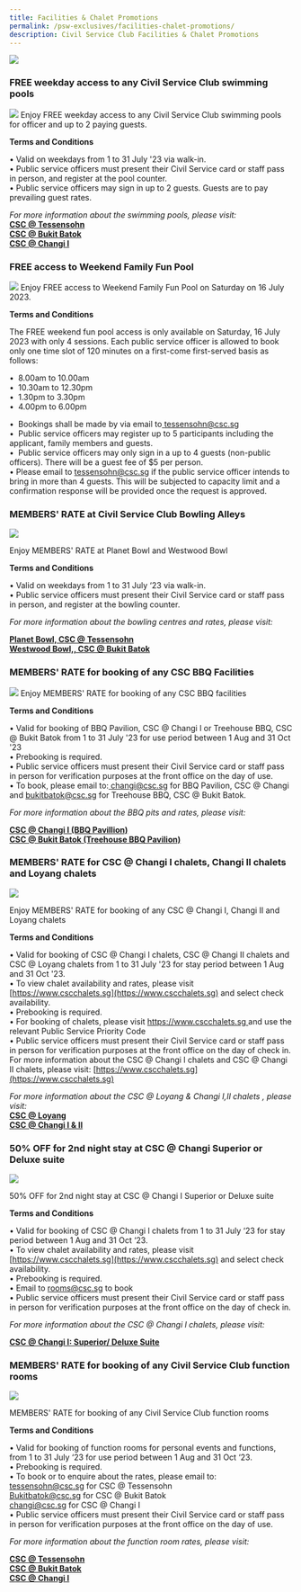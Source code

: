 ```yaml
---
title: Facilities & Chalet Promotions
permalink: /psw-exclusives/facilities-chalet-promotions/
description: Civil Service Club Facilities & Chalet Promotions
---
```

<script src="[https://assets.dcube.cloud/scripts/wogaa.js](https://assets.dcube.cloud/scripts/wogaa.js)\"></script>
![](/images/PSW2023%20Exclusive_image/facilities%20&amp;%20chalet%20promotions.png)

### FREE weekday access to any Civil Service Club swimming pools 

![](/images/PSW2023%20Exclusive_image/civil%20service%20club%20swimming%20pools.png)
Enjoy FREE weekday access to any Civil Service Club swimming pools for officer and up to 2 paying guests. 

   

**Terms and Conditions**

• Valid on weekdays from 1 to 31 July '23 via walk-in.  
• Public service officers must present their Civil Service card or staff pass in person, and register at the pool counter.  
• Public service officers may sign in up to 2 guests. Guests are to pay prevailing guest rates.  

*For more information about the swimming pools, please visit:* <br> 
**[CSC @ Tessensohn](https://www.csctessensohn.sg/fun_SwimmingPool.aspx)** <br>
**[CSC @ Bukit Batok](https://www.cscbukitbatok.sg/Civil-Service-Club-Bukit-Batok-Swimming-Pool-Club-House-Water-Park-Feature)** <br>
**[CSC @ Changi I](https://www.cscchangi.sg/Fun_Swimming.aspx)**<br>

### FREE access to Weekend Family Fun Pool
   
![](/images/PSW2023%20Exclusive_image/civil%20service%20club%20weekend%20fun%20pool.png)
Enjoy FREE access to Weekend Family Fun Pool on Saturday on 16 July 2023. 

**Terms and Conditions**

The FREE weekend fun pool access is only available on Saturday, 16 July 2023 with only 4 sessions. Each public service officer is allowed to book only one time slot of 120 minutes on a first-come first-served basis as follows:  

•&nbsp; 8.00am to 10.00am  
•&nbsp; 10.30am to 12.30pm  
•&nbsp; 1.30pm to 3.30pm  
•&nbsp; 4.00pm to 6.00pm  



•&nbsp; Bookings shall be made by via email to<a href="mailto: tessensohn@csc.sg"> tessensohn@csc.sg</a><br>
•&nbsp; Public service officers may register up to 5 participants including the applicant, family members and guests.  
•&nbsp; Public service officers may only sign in a up to 4 guests (non-public officers). There will be a guest fee of $5 per person.  
• Please email to <a href="mailto: tessensohn@csc.sg"> tessensohn@csc.sg</a> if the public service officer intends to bring in more than 4 guests. This will be subjected to capacity limit and a confirmation response will be provided once the request is approved.

### MEMBERS' RATE at Civil Service Club Bowling Alleys
![](/images/PSW2023%20Exclusive_image/civil%20service%20club%20bowling%20alleys.png)

Enjoy MEMBERS' RATE at Planet Bowl and Westwood Bowl

**Terms and Conditions**

• Valid on weekdays from 1 to 31 July ‘23 via walk-in.  
• Public service officers must present their Civil Service card or staff pass in person, and register at the bowling counter.  

*For more information about the bowling centres and rates, please visit:* <br> 

**[Planet Bowl, CSC @ Tessensohn](https://www.csc.sg/planetbowl)** <br>
**[Westwood Bowl,, CSC @ Bukit Batok](https://www.csc.sg/westwoodbowl)** <br>



### MEMBERS' RATE for booking of any CSC BBQ Facilities


![](/images/PSW2023%20Exclusive_image/civil%20service%20club%20bbq%20pits.png) Enjoy MEMBERS' RATE for booking of any CSC BBQ facilities

**Terms and Conditions**
  
• Valid for booking of BBQ Pavilion, CSC @ Changi l or Treehouse BBQ, CSC @ Bukit Batok from 1 to 31 July '23 for use period between 1 Aug and 31 Oct '23  
• Prebooking is required.  
• Public service officers must present their Civil Service card or staff pass in person for verification purposes at the front office on the day of use.  
• To book, please email to:<a href="mailto: changi@csc.sg"> changi@csc.sg</a> for BBQ Pavilion, CSC @ Changi and <a href="mailto: changi@csc.sg"> bukitbatok@csc.sg</a> for Treehouse BBQ, CSC @ Bukit Batok.

*For more information about the BBQ pits and rates, please visit:* <br>

**[CSC @ Changi I (BBQ Pavillion)](https://www.cscchangi.sg/Fun_BBQ.aspx)** <br>
**[CSC @ Bukit Batok (Treehouse BBQ Pavilion)](https://www.cscbukitbatok.sg/CSC-Bukit-Batok-Club-House-Treehouse-BBQ-pavilions-Family-Recreation)** <br>

### MEMBERS' RATE for CSC @ Changi l chalets, Changi II chalets and Loyang chalets

![](/images/PSW2023%20Exclusive_image/civil%20service%20club%20chalets.png)

Enjoy MEMBERS' RATE for booking of any CSC @ Changi I, Changi II and Loyang chalets

**Terms and Conditions**
   
• Valid for booking of CSC @ Changi l chalets, CSC @ Changi II chalets and CSC @ Loyang chalets from 1 to 31 July '23 for stay period between 1 Aug and 31 Oct '23.  
• To view chalet availability and rates, please visit [https://www.cscchalets.sg](https://www.cscchalets.sg) and select check availability.  
• Prebooking is required.  
• For booking of chalets, please visit [ https://www.cscchalets.sg ]( https://www.cscchalets.sg ) and use the relevant Public Service Priority Code  
• Public service officers must present their Civil Service card or staff pass in person for verification purposes at the front office on the day of check in.  
For more information about the CSC @ Changi l chalets and CSC @ Changi II chalets, please visit: [https://www.cscchalets.sg](https://www.cscchalets.sg)

*For more information about the CSC @ Loyang &amp; Changi I,II chalets , please visit:*<br>
**[CSC @ Loyang](https://www.cscloyang.sg)** <br>
**[CSC @ Changi I &amp; II](https://www.cscchangi.sg/)**<br>

### 50% OFF for 2nd night stay at CSC @ Changi Superior or Deluxe suite

![](/images/PSW2023%20Exclusive_image/civil%20service%20club%20superior%20deluxe.png)  

50% OFF for 2nd night stay at CSC @ Changi I Superior or Deluxe suite

**Terms and Conditions**
  
• Valid for booking of CSC @ Changi l chalets from 1 to 31 July ‘23 for stay period between 1 Aug and 31 Oct ‘23.  
• To view chalet availability and rates, please visit [https://www.cscchalets.sg](https://www.cscchalets.sg) and select check availability.  
• Prebooking is required.  
• Email to <a href="mailto: rooms@csc.sg"> rooms@csc.sg</a> to book  
• Public service officers must present their Civil Service card or staff pass in person for verification purposes at the front office on the day of check in.  

*For more information about the CSC @ Changi l chalets, please visit:* <br>

**[CSC @ Changi I: Superior/ Deluxe Suite](https://www.cscchangi.sg/Stay_SingleSuite.aspx)**


### MEMBERS' RATE for booking of any Civil Service Club function rooms
   
![](/images/PSW2023%20Exclusive_image/civil%20service%20club%20function%20rooms.png)

MEMBERS' RATE for booking of any Civil Service Club function rooms

**Terms and Conditions**

• Valid for booking of function rooms for personal events and functions, from 1 to 31 July ‘23 for use period between 1 Aug and 31 Oct ‘23.  
• Prebooking is required.  
• To book or to enquire about the rates, please email to:  
<a href="mailto: tessensohn@csc.sg"> tessensohn@csc.sg</a> for CSC @ Tessensohn  
<a href="mailto: Bukitbatok@csc.sg"> Bukitbatok@csc.sg</a> for CSC @ Bukit Batok  
<a href="mailto: changi@csc.sg"> changi@csc.sg</a> for CSC @ Changi I <br>
• Public service officers must present their Civil Service card or staff pass in person for verification purposes at the front office on the day of use.  

*For more information about the function room rates, please visit:*<br>
 
**[CSC @ Tessensohn](https://www.csctessensohn.sg)** <br>
**[CSC @ Bukit Batok](https://www.cscbukuitbatok.sg)** <br>
**[CSC @ Changi I](https://www.cscchangi.sg/)**<br>